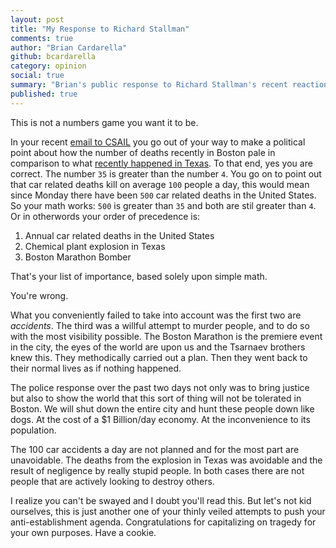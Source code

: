 ```yaml
---
layout: post
title: "My Response to Richard Stallman"
comments: true
author: "Brian Cardarella"
github: bcardarella
category: opinion
social: true
summary: "Brian's public response to Richard Stallman's recent reaction to the events in Boston"
published: true
---
```


This is not a numbers game you want it to be.

In your recent [email to CSAIL](http://pastebin.com/DVysCXPj) you go out
of your way to make a political point about how the number of deaths
recently in Boston pale in comparison to what [recently happened in
Texas](http://www.cnn.com/2013/04/18/us/texas-explosion/index.html). To
that end, yes you are correct. The number `35` is greater than the
number `4`. You go on to point out that car related deaths kill on
average `100` people a day, this would mean since Monday there have been
`500` car related deaths in the United States. So your math works: `500`
is greater than `35` and both are stil greater than `4`. Or in
otherwords your order of precedence is:

1. Annual car related deaths in the United States
2. Chemical plant explosion in Texas
3. Boston Marathon Bomber

That's your list of importance, based solely upon simple math.

You're wrong.

What you conveniently failed to take into account was the first two are
*accidents*. The third was a willful attempt to murder people, and to do
 so with the most visibility possible. The Boston Marathon is the
premiere event in the city, the eyes of the world are upon us and the
Tsarnaev brothers knew this. They methodically carried out a plan. Then
they went back to their normal lives as if nothing happened.

The police response over the past two days not only was to bring justice
but also to show the world that this sort of thing will not be tolerated
in Boston. We will shut down the entire city and hunt these people down
like dogs. At the cost of a $1 Billion/day economy. At the inconvenience
to its population.

The 100 car accidents a day are not planned and for the most part are
unavoidable. The deaths from the explosion in Texas was avoidable and
the result of negligence by really stupid people. In both cases there
are not people that are actively looking to destroy others.

I realize you can't be swayed and I doubt you'll read
this. But let's not kid ourselves, this is just another one of your thinly
veiled attempts to push your anti-establishment agenda. Congratulations
for capitalizing on tragedy for your own purposes. Have a cookie.
